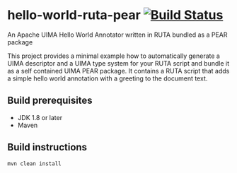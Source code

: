 # hello-world-ruta-pear [![Build Status](https://travis-ci.com/cgaege/hello-world-ruta-pear.svg?branch=master)](https://travis-ci.com/cgaege/hello-world-ruta-pear)

An Apache UIMA Hello World Annotator written in RUTA bundled as a PEAR package

This project provides a minimal example how to automatically generate a UIMA descriptor and a UIMA type system for your RUTA script and bundle it as a self contained UIMA PEAR package. It contains a RUTA script that adds a simple hello world annotation with a greeting to the document text.

## Build prerequisites

- JDK 1.8 or later
- Maven 

## Build instructions
    mvn clean install